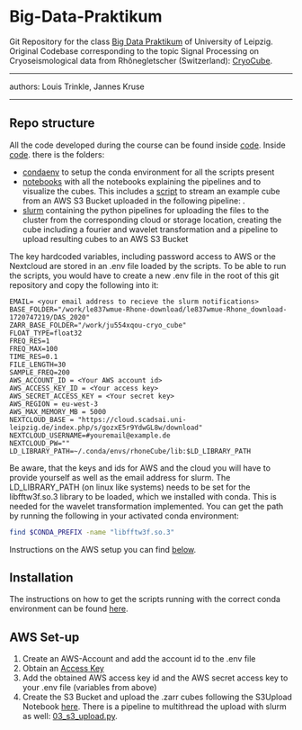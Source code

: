 # Big-Data-Praktikum

Git Repository for the class [Big Data Praktikum](https://git.informatik.uni-leipzig.de/dbs/big-data-praktikum/-/tree/master) of University of Leipzig. Original Codebase corresponding to the topic Signal Processing on Cryoseismological data from Rhônegletscher (Switzerland): [CryoCube](https://github.com/JosepinaU/CryoCube).

---
authors: Louis Trinkle, Jannes Kruse

---
    
## Repo structure
All the code developed during the course can be found inside [code](./code/).
Inside [code](./code/). there is the folders:

- [condaenv](./code/condaenv/) to setup the conda environment for all the scripts present
- [notebooks](./code/notebooks) with all the notebooks explaining the pipelines and to visualize the cubes. This includes a [script](./code/notebooks/AWS_streaming.ipynb) to stream an example cube from an AWS S3 Bucket uploaded in the following pipeline: .
- [slurm](./code/slurm/) containing the python pipelines for uploading the files to the cluster from the corresponding cloud or storage location, creating the cube including a fourier and wavelet transformation and a pipeline to upload resulting cubes to an AWS S3 Bucket

The key hardcoded variables, including password access to AWS or the Nextcloud are stored in an .env file loaded by the scripts. To be able to run the scripts, you would have to create a new .env file in the root of this git repository and copy the following into it:

```
EMAIL= <your email address to recieve the slurm notifications>
BASE_FOLDER="/work/le837wmue-Rhone-download/le837wmue-Rhone_download-1720747219/DAS_2020"
ZARR_BASE_FOLDER="/work/ju554xqou-cryo_cube"
FLOAT_TYPE=float32
FREQ_RES=1
FREQ_MAX=100
TIME_RES=0.1
FILE_LENGTH=30
SAMPLE_FREQ=200
AWS_ACCOUNT_ID = <Your AWS account id>
AWS_ACCESS_KEY_ID = <Your access key>
AWS_SECRET_ACCESS_KEY = <Your secret key>
AWS_REGION = eu-west-3
AWS_MAX_MEMORY_MB = 5000
NEXTCLOUD_BASE = "https://cloud.scadsai.uni-leipzig.de/index.php/s/gozxE5r9YdwGL8w/download"
NEXTCLOUD_USERNAME=#youremail@example.de
NEXTCLOUD_PW=""
LD_LIBRARY_PATH=~/.conda/envs/rhoneCube/lib:$LD_LIBRARY_PATH
```

Be aware, that the keys and ids for AWS and the cloud you will have to provide yourself as well as the email address for slurm.
The LD_LIBRARY_PATH (on linux like systems) needs to be set  for the libfftw3f.so.3 library to be loaded, which we installed with conda. This is needed for the wavelet transformation implemented.
You can get the path by running the following in your activated conda environment:
```bash
find $CONDA_PREFIX -name "libfftw3f.so.3"
```

Instructions on the AWS setup you can find [below](#aws-set-up).


## Installation
The instructions on how to get the scripts running with the correct conda environment can be found [here](./code/condaenv).

## AWS Set-up

1. Create an AWS-Account and add the account id to the .env file
2. Obtain an [Access Key](https://us-east-1.console.aws.amazon.com/iam/home#/security_credentials/access-key-wizard) 
3. Add the obtained AWS access key id and the AWS secret access key to your .env file (variables from above)
4. Create the S3 Bucket and upload the .zarr cubes following the S3Upload Notebook [here](./code/notebooks/S3Upload.ipynb).
There is a pipeline to multithread the upload with slurm as well:  [03_s3_upload.py](./code/slurm/03_s3_upload.py).

